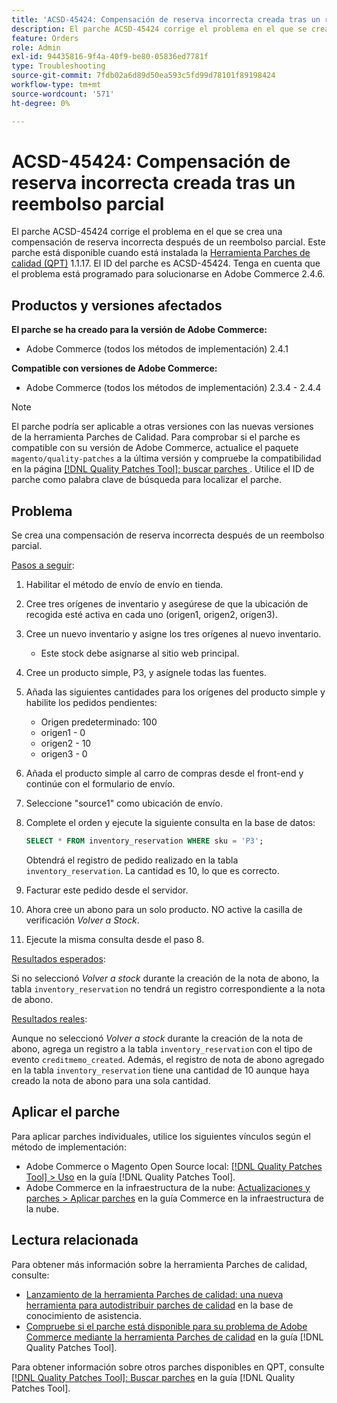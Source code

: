 ```yaml
---
title: 'ACSD-45424: Compensación de reserva incorrecta creada tras un reembolso parcial'
description: El parche ACSD-45424 corrige el problema en el que se crea una compensación de reserva incorrecta después de un reembolso parcial. Este parche está disponible cuando está instalada la [Quality Patches Tool (QPT)](https://experienceleague.adobe.com/en/docs/commerce-operations/tools/quality-patches-tool/quality-patches-tool-to-self-serve-quality-patches) 1.1.17. El ID del parche es ACSD-45424. Tenga en cuenta que el problema está programado para solucionarse en Adobe Commerce 2.4.6.
feature: Orders
role: Admin
exl-id: 94435816-9f4a-40f9-be80-05836ed7781f
type: Troubleshooting
source-git-commit: 7fdb02a6d89d50ea593c5fd99d78101f89198424
workflow-type: tm+mt
source-wordcount: '571'
ht-degree: 0%

---
```


# ACSD-45424: Compensación de reserva incorrecta creada tras un reembolso parcial

El parche ACSD-45424 corrige el problema en el que se crea una compensación de reserva incorrecta después de un reembolso parcial. Este parche está disponible cuando está instalada la [Herramienta Parches de calidad (QPT)](https://experienceleague.adobe.com/en/docs/commerce-operations/tools/quality-patches-tool/quality-patches-tool-to-self-serve-quality-patches) 1.1.17. El ID del parche es ACSD-45424. Tenga en cuenta que el problema está programado para solucionarse en Adobe Commerce 2.4.6.

## Productos y versiones afectados

**El parche se ha creado para la versión de Adobe Commerce:**

* Adobe Commerce (todos los métodos de implementación) 2.4.1

**Compatible con versiones de Adobe Commerce:**

* Adobe Commerce (todos los métodos de implementación) 2.3.4 - 2.4.4

>[!NOTE]
>
>El parche podría ser aplicable a otras versiones con las nuevas versiones de la herramienta Parches de Calidad. Para comprobar si el parche es compatible con su versión de Adobe Commerce, actualice el paquete `magento/quality-patches` a la última versión y compruebe la compatibilidad en la página [[!DNL Quality Patches Tool]: buscar parches ](https://experienceleague.adobe.com/en/docs/commerce-operations/tools/quality-patches-tool/quality-patches-tool-to-self-serve-quality-patches). Utilice el ID de parche como palabra clave de búsqueda para localizar el parche.

## Problema

Se crea una compensación de reserva incorrecta después de un reembolso parcial.

<u>Pasos a seguir</u>:

1. Habilitar el método de envío de envío en tienda.
1. Cree tres orígenes de inventario y asegúrese de que la ubicación de recogida esté activa en cada uno (origen1, origen2, origen3).
1. Cree un nuevo inventario y asigne los tres orígenes al nuevo inventario.
   * Este stock debe asignarse al sitio web principal.
1. Cree un producto simple, P3, y asígnele todas las fuentes.
1. Añada las siguientes cantidades para los orígenes del producto simple y habilite los pedidos pendientes:
   * Origen predeterminado: 100
   * origen1 - 0
   * origen2 - 10
   * origen3 - 0
1. Añada el producto simple al carro de compras desde el front-end y continúe con el formulario de envío.
1. Seleccione &quot;source1&quot; como ubicación de envío.
1. Complete el orden y ejecute la siguiente consulta en la base de datos:

   ```sql
   SELECT * FROM inventory_reservation WHERE sku = 'P3';
   ```

   Obtendrá el registro de pedido realizado en la tabla `inventory_reservation`. La cantidad es 10, lo que es correcto.
1. Facturar este pedido desde el servidor.
1. Ahora cree un abono para un solo producto. NO active la casilla de verificación *Volver a Stock*.
1. Ejecute la misma consulta desde el paso 8.

<u>Resultados esperados</u>:

Si no seleccionó *Volver a stock* durante la creación de la nota de abono, la tabla `inventory_reservation` no tendrá un registro correspondiente a la nota de abono.

<u>Resultados reales</u>:

Aunque no seleccionó *Volver a stock* durante la creación de la nota de abono, agrega un registro a la tabla `inventory_reservation` con el tipo de evento `creditmemo_created`. Además, el registro de nota de abono agregado en la tabla `inventory_reservation` tiene una cantidad de 10 aunque haya creado la nota de abono para una sola cantidad.

## Aplicar el parche

Para aplicar parches individuales, utilice los siguientes vínculos según el método de implementación:

* Adobe Commerce o Magento Open Source local: [[!DNL Quality Patches Tool] > Uso](/help/tools/quality-patches-tool/usage.md) en la guía [!DNL Quality Patches Tool].
* Adobe Commerce en la infraestructura de la nube: [Actualizaciones y parches > Aplicar parches](https://experienceleague.adobe.com/docs/commerce-cloud-service/user-guide/develop/upgrade/apply-patches.html) en la guía Commerce en la infraestructura de la nube.

## Lectura relacionada

Para obtener más información sobre la herramienta Parches de calidad, consulte:

* [Lanzamiento de la herramienta Parches de calidad: una nueva herramienta para autodistribuir parches de calidad](https://experienceleague.adobe.com/en/docs/commerce-operations/tools/quality-patches-tool/quality-patches-tool-to-self-serve-quality-patches) en la base de conocimiento de asistencia.
* [Compruebe si el parche está disponible para su problema de Adobe Commerce mediante la herramienta Parches de calidad](/help/tools/quality-patches-tool/patches-available-in-qpt/check-patch-for-magento-issue-with-magento-quality-patches.md) en la guía [!DNL Quality Patches Tool].

Para obtener información sobre otros parches disponibles en QPT, consulte [[!DNL Quality Patches Tool]: Buscar parches](https://experienceleague.adobe.com/tools/commerce-quality-patches/index.html) en la guía [!DNL Quality Patches Tool].

